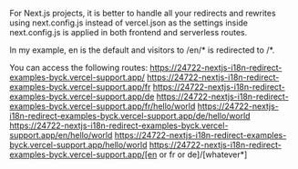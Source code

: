 For Next.js projects, it is better to handle all your redirects and rewrites using next.config.js instead of vercel.json as the settings inside next.config.js is applied in both frontend and serverless routes.

In my example, en is the default and visitors to /en/* is redirected to /*.

You can access the following routes:
https://24722-nextjs-i18n-redirect-examples-byck.vercel-support.app/
https://24722-nextjs-i18n-redirect-examples-byck.vercel-support.app/fr
https://24722-nextjs-i18n-redirect-examples-byck.vercel-support.app/de
https://24722-nextjs-i18n-redirect-examples-byck.vercel-support.app/fr/hello/world
https://24722-nextjs-i18n-redirect-examples-byck.vercel-support.app/de/hello/world
https://24722-nextjs-i18n-redirect-examples-byck.vercel-support.app/en/hello/world
https://24722-nextjs-i18n-redirect-examples-byck.vercel-support.app/hello/world
https://24722-nextjs-i18n-redirect-examples-byck.vercel-support.app/[en or fr or de]/[whatever*]
